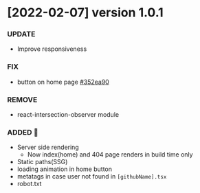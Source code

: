 # [2022-02-07] version 1.0.1

### UPDATE
- Improve responsiveness

### FIX
  - button on home page [#352ea90](https://github.com/JoaoVictor6/github-profile-view/pull/33/commits/352ea90d7a65dbf12a24718cb776a99f240a63f8)

### REMOVE
  - react-intersection-observer module
### ADDED 📰
  - Server side rendering
    - Now index(home) and 404 page renders in build time only 
  - Static paths(SSG)
  - loading animation in home button
  - metatags in case user not found in `[githubName].tsx`
  - robot.txt